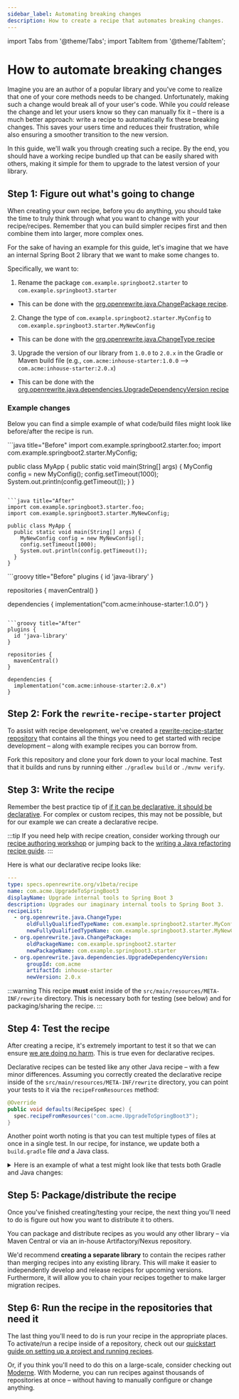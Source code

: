 ```yaml
---
sidebar_label: Automating breaking changes
description: How to create a recipe that automates breaking changes.
---
```


import Tabs from '@theme/Tabs';
import TabItem from '@theme/TabItem';

# How to automate breaking changes

Imagine you are an author of a popular library and you've come to realize that one of your core methods needs to be changed. Unfortunately, making such a change would break all of your user's code. While you _could_ release the change and let your users know so they can manually fix it – there is a much better approach: write a recipe to automatically fix these breaking changes. This saves your users time and reduces their frustration, while also ensuring a smoother transition to the new version.

In this guide, we'll walk you through creating such a recipe. By the end, you should have a working recipe bundled up that can be easily shared with others, making it simple for them to upgrade to the latest version of your library.

## Step 1: Figure out what's going to change

When creating your own recipe, before you do anything, you should take the time to truly think through what you want to change with your recipe/recipes. Remember that you can build simpler recipes first and then combine them into larger, more complex ones.

For the sake of having an example for this guide, let's imagine that we have an internal Spring Boot 2 library that we want to make some changes to. 

Specifically, we want to:

1. Rename the package `com.example.springboot2.starter` to `com.example.springboot3.starter`
  * This can be done with the [org.openrewrite.java.ChangePackage recipe](../recipes/java/changepackage.md).
2. Change the type of `com.example.springboot2.starter.MyConfig` to `com.example.springboot3.starter.MyNewConfig`
  * This can be done with the [org.openrewrite.java.ChangeType recipe](../recipes/java/changetype.md)
3. Upgrade the version of our library from `1.0.0` to `2.0.x` in the Gradle or Maven build file (e.g., `com.acme:inhouse-starter:1.0.0` --> `com.acme:inhouse-starter:2.0.x`)
  * This can be done with the [org.openrewrite.java.dependencies.UpgradeDependencyVersion recipe](../recipes/java/dependencies/upgradedependencyversion.md)

### Example changes

Below you can find a simple example of what code/build files might look like before/after the recipe is run.

<Tabs>
<TabItem value="java" label="Java">
```java title="Before"
import com.example.springboot2.starter.foo;
import com.example.springboot2.starter.MyConfig;

public class MyApp {
  public static void main(String[] args) {
    MyConfig config = new MyConfig();
    config.setTimeout(1000);
    System.out.println(config.getTimeout());
  }
}
```

```java title="After"
import com.example.springboot3.starter.foo;
import com.example.springboot3.starter.MyNewConfig;

public class MyApp {
  public static void main(String[] args) {
    MyNewConfig config = new MyNewConfig();
    config.setTimeout(1000);
    System.out.println(config.getTimeout());
  }
}
```
</TabItem>
<TabItem value="gradle" label="Gradle">
```groovy title="Before"
plugins {
  id 'java-library'
}

repositories {
  mavenCentral()
}

dependencies {
  implementation("com.acme:inhouse-starter:1.0.0")
}
```

```groovy title="After"
plugins {
  id 'java-library'
}

repositories {
  mavenCentral()
}

dependencies {
  implementation("com.acme:inhouse-starter:2.0.x")
}
```
</TabItem>
</Tabs>

## Step 2: Fork the `rewrite-recipe-starter` project

To assist with recipe development, we've created a [rewrite-recipe-starter repository](https://github.com/moderneinc/rewrite-recipe-starter) that contains all the things you need to get started with recipe development – along with example recipes you can borrow from.

Fork this repository and clone your fork down to your local machine. Test that it builds and runs by running either `./gradlew build` or `./mvnw verify`.

## Step 3: Write the recipe

Remember the best practice tip of [if it can be declarative, it should be declarative](./recipe-conventions-and-best-practices.md#if-it-can-be-declarative-it-should-be-declarative). For complex or custom recipes, this may not be possible, but for our example we can create a declarative recipe.

:::tip
If you need help with recipe creation, consider working through our [recipe authoring workshop](https://docs.moderne.io/user-documentation/workshops/recipe-authoring) or jumping back to the [writing a Java refactoring recipe guide](./writing-a-java-refactoring-recipe.md).
:::

Here is what our declarative recipe looks like:

```yaml title="our-test-recipe.yml"
---
type: specs.openrewrite.org/v1beta/recipe
name: com.acme.UpgradeToSpringBoot3
displayName: Upgrade internal tools to Spring Boot 3
description: Upgrades our imaginary internal tools to Spring Boot 3.
recipeList:
  - org.openrewrite.java.ChangeType:
      oldFullyQualifiedTypeName: com.example.springboot2.starter.MyConfig
      newFullyQualifiedTypeName: com.example.springboot3.starter.MyNewConfig
  - org.openrewrite.java.ChangePackage:
      oldPackageName: com.example.springboot2.starter
      newPackageName: com.example.springboot3.starter
  - org.openrewrite.java.dependencies.UpgradeDependencyVersion:
      groupId: com.acme
      artifactId: inhouse-starter
      newVersion: 2.0.x
```

:::warning
This recipe **must** exist inside of the `src/main/resources/META-INF/rewrite` directory. This is necessary both for testing (see below) and for packaging/sharing the recipe.
:::

## Step 4: Test the recipe

After creating a recipe, it's extremely important to test it so that we can ensure [we are doing no harm](./recipe-conventions-and-best-practices.md#do-no-harm). This is true even for declarative recipes.

Declarative recipes can be tested like any other Java recipe – with a few minor differences. Assuming you correctly created the declarative recipe inside of the `src/main/resources/META-INF/rewrite` directory, you can point your tests to it via the `recipeFromResources` method:

```java
@Override
public void defaults(RecipeSpec spec) {
  spec.recipeFromResources("com.acme.UpgradeToSpringBoot3");
}
```

Another point worth noting is that you can test multiple types of files at once in a single test. In our recipe, for instance, we update both a `build.gradle` file _and_ a Java class.

<details>
<summary>
Here is an example of what a test might look like that tests both Gradle and Java changes:
</summary>

```java title="UpgradeToSpringBoot3Test.java"
package com.acme;

import org.junit.jupiter.api.Test;
import org.openrewrite.java.JavaParser;
import org.openrewrite.test.RecipeSpec;
import org.openrewrite.test.RewriteTest;

import static org.openrewrite.java.Assertions.java;
import static org.openrewrite.gradle.Assertions.buildGradle;

class UpgradeToSpringBoot3Test implements RewriteTest {

  @Override
  public void defaults(RecipeSpec spec) {
      // Note: You normally wouldn't have the snippet of `dependsOn`. 
      //       This was done simply for having an example that works.
      spec.recipeFromResources("com.acme.UpgradeToSpringBoot3")
        .parser(JavaParser.fromJavaVersion().dependsOn(
          """
          package com.example.springboot2.starter;

          public class MyConfig {
              void setTimeout(int t) {}
              int getTimeout() { return 10; }
          }
          """));
  }

  @Test
  void replacesStringEquals() {
    rewriteRun(
      // Note: This test will actually fail due to the fact that `inhouse-starter` doesn't exist 
      //       so `2.0.x` won't figure out the latest minor version as there is none. 
      //       For a real library, this would work fine, though.
      //language=groovy
      buildGradle(
        """
            plugins {
                id 'java-library'
            }
            repositories {
                mavenCentral()
            }
            dependencies {
                implementation("com.acme:inhouse-starter:1.0.0")
            }
            """,
        """
            plugins {
                id 'java-library'
            }
            repositories {
                mavenCentral()
            }
            dependencies {
                implementation("com.acme:inhouse-starter:2.0.x")
            }
            """
      ),
      //language=java
      java(
        """
          import com.example.springboot2.starter.foo;
          import com.example.springboot2.starter.MyConfig;
          
          public class MyApp {
              public static void main(String[] args) {
                  MyConfig config = new MyConfig();
                  config.setTimeout(1000);
                  System.out.println(config.getTimeout());
              }
          }
          """,
        """
          import com.example.springboot3.starter.foo;
          import com.example.springboot3.starter.MyNewConfig;

          public class MyApp {
              public static void main(String[] args) {
                  MyNewConfig config = new MyNewConfig();
                  config.setTimeout(1000);
                  System.out.println(config.getTimeout());
              }
          }
          """
      )
    );
  }
}
```
</details>

## Step 5: Package/distribute the recipe

Once you've finished creating/testing your recipe, the next thing you'll need to do is figure out how you want to distribute it to others.

You can package and distribute recipes as you would any other library – via Maven Central or via an in-house Artifactory/Nexus repository.

We'd recommend **creating a separate library** to contain the recipes rather than merging recipes into any existing library. This will make it easier to independently develop and release recipes for upcoming versions. Furthermore, it will allow you to chain your recipes together to make larger migration recipes.

## Step 6: Run the recipe in the repositories that need it

The last thing you'll need to do is run your recipe in the appropriate places. To activate/run a recipe inside of a repository, check out our [quickstart guide on setting up a project and running recipes](../running-recipes/getting-started.md).

Or, if you think you'll need to do this on a large-scale, consider checking out [Moderne](https://docs.moderne.io/). With Moderne, you can run recipes against thousands of repositories at once – without having to manually configure or change anything.
